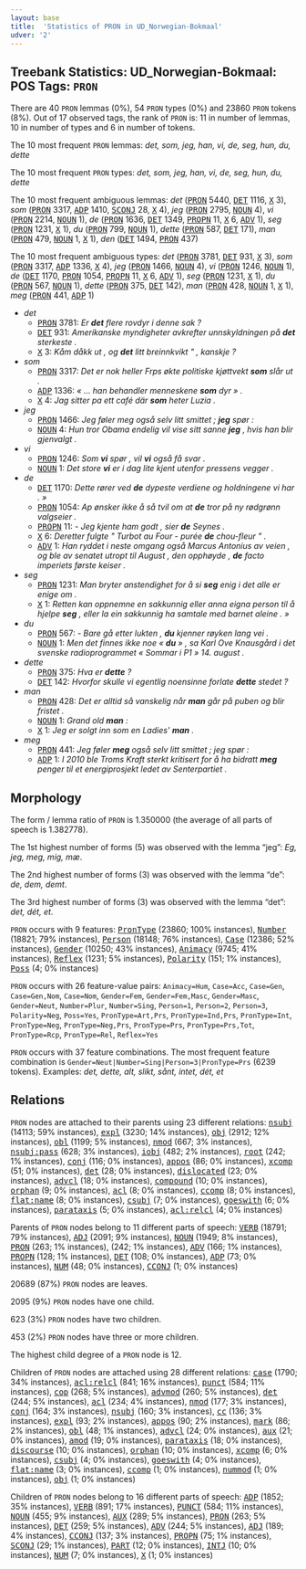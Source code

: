 ```yaml
---
layout: base
title:  'Statistics of PRON in UD_Norwegian-Bokmaal'
udver: '2'
---
```


## Treebank Statistics: UD_Norwegian-Bokmaal: POS Tags: `PRON`

There are 40 `PRON` lemmas (0%), 54 `PRON` types (0%) and 23860 `PRON` tokens (8%).
Out of 17 observed tags, the rank of `PRON` is: 11 in number of lemmas, 10 in number of types and 6 in number of tokens.

The 10 most frequent `PRON` lemmas: <em>det, som, jeg, han, vi, de, seg, hun, du, dette</em>

The 10 most frequent `PRON` types:  <em>det, som, jeg, han, vi, de, seg, hun, du, dette</em>

The 10 most frequent ambiguous lemmas: <em>det</em> (<tt><a href="no_bokmaal-pos-PRON.html">PRON</a></tt> 5440, <tt><a href="no_bokmaal-pos-DET.html">DET</a></tt> 1116, <tt><a href="no_bokmaal-pos-X.html">X</a></tt> 3), <em>som</em> (<tt><a href="no_bokmaal-pos-PRON.html">PRON</a></tt> 3317, <tt><a href="no_bokmaal-pos-ADP.html">ADP</a></tt> 1410, <tt><a href="no_bokmaal-pos-SCONJ.html">SCONJ</a></tt> 28, <tt><a href="no_bokmaal-pos-X.html">X</a></tt> 4), <em>jeg</em> (<tt><a href="no_bokmaal-pos-PRON.html">PRON</a></tt> 2795, <tt><a href="no_bokmaal-pos-NOUN.html">NOUN</a></tt> 4), <em>vi</em> (<tt><a href="no_bokmaal-pos-PRON.html">PRON</a></tt> 2214, <tt><a href="no_bokmaal-pos-NOUN.html">NOUN</a></tt> 1), <em>de</em> (<tt><a href="no_bokmaal-pos-PRON.html">PRON</a></tt> 1636, <tt><a href="no_bokmaal-pos-DET.html">DET</a></tt> 1349, <tt><a href="no_bokmaal-pos-PROPN.html">PROPN</a></tt> 11, <tt><a href="no_bokmaal-pos-X.html">X</a></tt> 6, <tt><a href="no_bokmaal-pos-ADV.html">ADV</a></tt> 1), <em>seg</em> (<tt><a href="no_bokmaal-pos-PRON.html">PRON</a></tt> 1231, <tt><a href="no_bokmaal-pos-X.html">X</a></tt> 1), <em>du</em> (<tt><a href="no_bokmaal-pos-PRON.html">PRON</a></tt> 799, <tt><a href="no_bokmaal-pos-NOUN.html">NOUN</a></tt> 1), <em>dette</em> (<tt><a href="no_bokmaal-pos-PRON.html">PRON</a></tt> 587, <tt><a href="no_bokmaal-pos-DET.html">DET</a></tt> 171), <em>man</em> (<tt><a href="no_bokmaal-pos-PRON.html">PRON</a></tt> 479, <tt><a href="no_bokmaal-pos-NOUN.html">NOUN</a></tt> 1, <tt><a href="no_bokmaal-pos-X.html">X</a></tt> 1), <em>den</em> (<tt><a href="no_bokmaal-pos-DET.html">DET</a></tt> 1494, <tt><a href="no_bokmaal-pos-PRON.html">PRON</a></tt> 437)

The 10 most frequent ambiguous types:  <em>det</em> (<tt><a href="no_bokmaal-pos-PRON.html">PRON</a></tt> 3781, <tt><a href="no_bokmaal-pos-DET.html">DET</a></tt> 931, <tt><a href="no_bokmaal-pos-X.html">X</a></tt> 3), <em>som</em> (<tt><a href="no_bokmaal-pos-PRON.html">PRON</a></tt> 3317, <tt><a href="no_bokmaal-pos-ADP.html">ADP</a></tt> 1336, <tt><a href="no_bokmaal-pos-X.html">X</a></tt> 4), <em>jeg</em> (<tt><a href="no_bokmaal-pos-PRON.html">PRON</a></tt> 1466, <tt><a href="no_bokmaal-pos-NOUN.html">NOUN</a></tt> 4), <em>vi</em> (<tt><a href="no_bokmaal-pos-PRON.html">PRON</a></tt> 1246, <tt><a href="no_bokmaal-pos-NOUN.html">NOUN</a></tt> 1), <em>de</em> (<tt><a href="no_bokmaal-pos-DET.html">DET</a></tt> 1170, <tt><a href="no_bokmaal-pos-PRON.html">PRON</a></tt> 1054, <tt><a href="no_bokmaal-pos-PROPN.html">PROPN</a></tt> 11, <tt><a href="no_bokmaal-pos-X.html">X</a></tt> 6, <tt><a href="no_bokmaal-pos-ADV.html">ADV</a></tt> 1), <em>seg</em> (<tt><a href="no_bokmaal-pos-PRON.html">PRON</a></tt> 1231, <tt><a href="no_bokmaal-pos-X.html">X</a></tt> 1), <em>du</em> (<tt><a href="no_bokmaal-pos-PRON.html">PRON</a></tt> 567, <tt><a href="no_bokmaal-pos-NOUN.html">NOUN</a></tt> 1), <em>dette</em> (<tt><a href="no_bokmaal-pos-PRON.html">PRON</a></tt> 375, <tt><a href="no_bokmaal-pos-DET.html">DET</a></tt> 142), <em>man</em> (<tt><a href="no_bokmaal-pos-PRON.html">PRON</a></tt> 428, <tt><a href="no_bokmaal-pos-NOUN.html">NOUN</a></tt> 1, <tt><a href="no_bokmaal-pos-X.html">X</a></tt> 1), <em>meg</em> (<tt><a href="no_bokmaal-pos-PRON.html">PRON</a></tt> 441, <tt><a href="no_bokmaal-pos-ADP.html">ADP</a></tt> 1)


* <em>det</em>
  * <tt><a href="no_bokmaal-pos-PRON.html">PRON</a></tt> 3781: <em>Er <b>det</b> flere rovdyr i denne sak ?</em>
  * <tt><a href="no_bokmaal-pos-DET.html">DET</a></tt> 931: <em>Amerikanske myndigheter avkrefter unnskyldningen på <b>det</b> sterkeste .</em>
  * <tt><a href="no_bokmaal-pos-X.html">X</a></tt> 3: <em>Kåm dåkk ut , og <b>det</b> litt breinnkvikt " , kanskje ?</em>
* <em>som</em>
  * <tt><a href="no_bokmaal-pos-PRON.html">PRON</a></tt> 3317: <em>Det er nok heller Frps økte politiske kjøttvekt <b>som</b> slår ut .</em>
  * <tt><a href="no_bokmaal-pos-ADP.html">ADP</a></tt> 1336: <em>« ... han behandler menneskene <b>som</b> dyr » .</em>
  * <tt><a href="no_bokmaal-pos-X.html">X</a></tt> 4: <em>Jag sitter pa ett café där <b>som</b> heter Luzia .</em>
* <em>jeg</em>
  * <tt><a href="no_bokmaal-pos-PRON.html">PRON</a></tt> 1466: <em>Jeg føler meg også selv litt smittet ; <b>jeg</b> spør :</em>
  * <tt><a href="no_bokmaal-pos-NOUN.html">NOUN</a></tt> 4: <em>Hun tror Obama endelig vil vise sitt sanne <b>jeg</b> , hvis han blir gjenvalgt .</em>
* <em>vi</em>
  * <tt><a href="no_bokmaal-pos-PRON.html">PRON</a></tt> 1246: <em>Som <b>vi</b> spør , vil <b>vi</b> også få svar .</em>
  * <tt><a href="no_bokmaal-pos-NOUN.html">NOUN</a></tt> 1: <em>Det store <b>vi</b> er i dag lite kjent utenfor pressens vegger .</em>
* <em>de</em>
  * <tt><a href="no_bokmaal-pos-DET.html">DET</a></tt> 1170: <em>Dette rører ved <b>de</b> dypeste verdiene og holdningene vi har . »</em>
  * <tt><a href="no_bokmaal-pos-PRON.html">PRON</a></tt> 1054: <em>Ap ønsker ikke å så tvil om at <b>de</b> tror på ny rødgrønn valgseier .</em>
  * <tt><a href="no_bokmaal-pos-PROPN.html">PROPN</a></tt> 11: <em>- Jeg kjente ham godt , sier <b>de</b> Seynes .</em>
  * <tt><a href="no_bokmaal-pos-X.html">X</a></tt> 6: <em>Deretter fulgte " Turbot au Four - purée <b>de</b> chou-fleur " .</em>
  * <tt><a href="no_bokmaal-pos-ADV.html">ADV</a></tt> 1: <em>Han ryddet i neste omgang også Marcus Antonius av veien , og ble av senatet utropt til August , den opphøyde , <b>de</b> facto imperiets første keiser .</em>
* <em>seg</em>
  * <tt><a href="no_bokmaal-pos-PRON.html">PRON</a></tt> 1231: <em>Man bryter anstendighet for å si <b>seg</b> enig i det alle er enige om .</em>
  * <tt><a href="no_bokmaal-pos-X.html">X</a></tt> 1: <em>Retten kan oppnemne en sakkunnig eller anna eigna person til å hjelpe <b>seg</b> , eller la ein sakkunnig ha samtale med barnet aleine . »</em>
* <em>du</em>
  * <tt><a href="no_bokmaal-pos-PRON.html">PRON</a></tt> 567: <em>- Bare gå etter lukten , <b>du</b> kjenner røyken lang vei .</em>
  * <tt><a href="no_bokmaal-pos-NOUN.html">NOUN</a></tt> 1: <em>Men det finnes ikke noe « <b>du</b> » , sa Karl Ove Knausgård i det svenske radioprogrammet « Sommar i P1 » 14. august .</em>
* <em>dette</em>
  * <tt><a href="no_bokmaal-pos-PRON.html">PRON</a></tt> 375: <em>Hva er <b>dette</b> ?</em>
  * <tt><a href="no_bokmaal-pos-DET.html">DET</a></tt> 142: <em>Hvorfor skulle vi egentlig noensinne forlate <b>dette</b> stedet ?</em>
* <em>man</em>
  * <tt><a href="no_bokmaal-pos-PRON.html">PRON</a></tt> 428: <em>Det er alltid så vanskelig når <b>man</b> går på puben og blir fristet .</em>
  * <tt><a href="no_bokmaal-pos-NOUN.html">NOUN</a></tt> 1: <em>Grand old <b>man</b> :</em>
  * <tt><a href="no_bokmaal-pos-X.html">X</a></tt> 1: <em>Jeg er solgt inn som en Ladies' <b>man</b> .</em>
* <em>meg</em>
  * <tt><a href="no_bokmaal-pos-PRON.html">PRON</a></tt> 441: <em>Jeg føler <b>meg</b> også selv litt smittet ; jeg spør :</em>
  * <tt><a href="no_bokmaal-pos-ADP.html">ADP</a></tt> 1: <em>I 2010 ble Troms Kraft sterkt kritisert for å ha bidratt <b>meg</b> penger til et energiprosjekt ledet av Senterpartiet .</em>

## Morphology

The form / lemma ratio of `PRON` is 1.350000 (the average of all parts of speech is 1.382778).

The 1st highest number of forms (5) was observed with the lemma “jeg”: <em>Eg, jeg, meg, mig, mæ</em>.

The 2nd highest number of forms (3) was observed with the lemma “de”: <em>de, dem, demt</em>.

The 3rd highest number of forms (3) was observed with the lemma “det”: <em>det, dét, et</em>.

`PRON` occurs with 9 features: <tt><a href="no_bokmaal-feat-PronType.html">PronType</a></tt> (23860; 100% instances), <tt><a href="no_bokmaal-feat-Number.html">Number</a></tt> (18821; 79% instances), <tt><a href="no_bokmaal-feat-Person.html">Person</a></tt> (18148; 76% instances), <tt><a href="no_bokmaal-feat-Case.html">Case</a></tt> (12386; 52% instances), <tt><a href="no_bokmaal-feat-Gender.html">Gender</a></tt> (10250; 43% instances), <tt><a href="no_bokmaal-feat-Animacy.html">Animacy</a></tt> (9745; 41% instances), <tt><a href="no_bokmaal-feat-Reflex.html">Reflex</a></tt> (1231; 5% instances), <tt><a href="no_bokmaal-feat-Polarity.html">Polarity</a></tt> (151; 1% instances), <tt><a href="no_bokmaal-feat-Poss.html">Poss</a></tt> (4; 0% instances)

`PRON` occurs with 26 feature-value pairs: `Animacy=Hum`, `Case=Acc`, `Case=Gen`, `Case=Gen,Nom`, `Case=Nom`, `Gender=Fem`, `Gender=Fem,Masc`, `Gender=Masc`, `Gender=Neut`, `Number=Plur`, `Number=Sing`, `Person=1`, `Person=2`, `Person=3`, `Polarity=Neg`, `Poss=Yes`, `PronType=Art,Prs`, `PronType=Ind,Prs`, `PronType=Int`, `PronType=Neg`, `PronType=Neg,Prs`, `PronType=Prs`, `PronType=Prs,Tot`, `PronType=Rcp`, `PronType=Rel`, `Reflex=Yes`

`PRON` occurs with 37 feature combinations.
The most frequent feature combination is `Gender=Neut|Number=Sing|Person=3|PronType=Prs` (6239 tokens).
Examples: <em>det, dette, alt, slikt, sånt, intet, dét, et</em>


## Relations

`PRON` nodes are attached to their parents using 23 different relations: <tt><a href="no_bokmaal-dep-nsubj.html">nsubj</a></tt> (14113; 59% instances), <tt><a href="no_bokmaal-dep-expl.html">expl</a></tt> (3230; 14% instances), <tt><a href="no_bokmaal-dep-obj.html">obj</a></tt> (2912; 12% instances), <tt><a href="no_bokmaal-dep-obl.html">obl</a></tt> (1199; 5% instances), <tt><a href="no_bokmaal-dep-nmod.html">nmod</a></tt> (667; 3% instances), <tt><a href="no_bokmaal-dep-nsubj-pass.html">nsubj:pass</a></tt> (628; 3% instances), <tt><a href="no_bokmaal-dep-iobj.html">iobj</a></tt> (482; 2% instances), <tt><a href="no_bokmaal-dep-root.html">root</a></tt> (242; 1% instances), <tt><a href="no_bokmaal-dep-conj.html">conj</a></tt> (116; 0% instances), <tt><a href="no_bokmaal-dep-appos.html">appos</a></tt> (86; 0% instances), <tt><a href="no_bokmaal-dep-xcomp.html">xcomp</a></tt> (51; 0% instances), <tt><a href="no_bokmaal-dep-det.html">det</a></tt> (28; 0% instances), <tt><a href="no_bokmaal-dep-dislocated.html">dislocated</a></tt> (23; 0% instances), <tt><a href="no_bokmaal-dep-advcl.html">advcl</a></tt> (18; 0% instances), <tt><a href="no_bokmaal-dep-compound.html">compound</a></tt> (10; 0% instances), <tt><a href="no_bokmaal-dep-orphan.html">orphan</a></tt> (9; 0% instances), <tt><a href="no_bokmaal-dep-acl.html">acl</a></tt> (8; 0% instances), <tt><a href="no_bokmaal-dep-ccomp.html">ccomp</a></tt> (8; 0% instances), <tt><a href="no_bokmaal-dep-flat-name.html">flat:name</a></tt> (8; 0% instances), <tt><a href="no_bokmaal-dep-csubj.html">csubj</a></tt> (7; 0% instances), <tt><a href="no_bokmaal-dep-goeswith.html">goeswith</a></tt> (6; 0% instances), <tt><a href="no_bokmaal-dep-parataxis.html">parataxis</a></tt> (5; 0% instances), <tt><a href="no_bokmaal-dep-acl-relcl.html">acl:relcl</a></tt> (4; 0% instances)

Parents of `PRON` nodes belong to 11 different parts of speech: <tt><a href="no_bokmaal-pos-VERB.html">VERB</a></tt> (18791; 79% instances), <tt><a href="no_bokmaal-pos-ADJ.html">ADJ</a></tt> (2091; 9% instances), <tt><a href="no_bokmaal-pos-NOUN.html">NOUN</a></tt> (1949; 8% instances), <tt><a href="no_bokmaal-pos-PRON.html">PRON</a></tt> (263; 1% instances),  (242; 1% instances), <tt><a href="no_bokmaal-pos-ADV.html">ADV</a></tt> (166; 1% instances), <tt><a href="no_bokmaal-pos-PROPN.html">PROPN</a></tt> (128; 1% instances), <tt><a href="no_bokmaal-pos-DET.html">DET</a></tt> (108; 0% instances), <tt><a href="no_bokmaal-pos-ADP.html">ADP</a></tt> (73; 0% instances), <tt><a href="no_bokmaal-pos-NUM.html">NUM</a></tt> (48; 0% instances), <tt><a href="no_bokmaal-pos-CCONJ.html">CCONJ</a></tt> (1; 0% instances)

20689 (87%) `PRON` nodes are leaves.

2095 (9%) `PRON` nodes have one child.

623 (3%) `PRON` nodes have two children.

453 (2%) `PRON` nodes have three or more children.

The highest child degree of a `PRON` node is 12.

Children of `PRON` nodes are attached using 28 different relations: <tt><a href="no_bokmaal-dep-case.html">case</a></tt> (1790; 34% instances), <tt><a href="no_bokmaal-dep-acl-relcl.html">acl:relcl</a></tt> (841; 16% instances), <tt><a href="no_bokmaal-dep-punct.html">punct</a></tt> (584; 11% instances), <tt><a href="no_bokmaal-dep-cop.html">cop</a></tt> (268; 5% instances), <tt><a href="no_bokmaal-dep-advmod.html">advmod</a></tt> (260; 5% instances), <tt><a href="no_bokmaal-dep-det.html">det</a></tt> (244; 5% instances), <tt><a href="no_bokmaal-dep-acl.html">acl</a></tt> (234; 4% instances), <tt><a href="no_bokmaal-dep-nmod.html">nmod</a></tt> (177; 3% instances), <tt><a href="no_bokmaal-dep-conj.html">conj</a></tt> (164; 3% instances), <tt><a href="no_bokmaal-dep-nsubj.html">nsubj</a></tt> (160; 3% instances), <tt><a href="no_bokmaal-dep-cc.html">cc</a></tt> (136; 3% instances), <tt><a href="no_bokmaal-dep-expl.html">expl</a></tt> (93; 2% instances), <tt><a href="no_bokmaal-dep-appos.html">appos</a></tt> (90; 2% instances), <tt><a href="no_bokmaal-dep-mark.html">mark</a></tt> (86; 2% instances), <tt><a href="no_bokmaal-dep-obl.html">obl</a></tt> (48; 1% instances), <tt><a href="no_bokmaal-dep-advcl.html">advcl</a></tt> (24; 0% instances), <tt><a href="no_bokmaal-dep-aux.html">aux</a></tt> (21; 0% instances), <tt><a href="no_bokmaal-dep-amod.html">amod</a></tt> (19; 0% instances), <tt><a href="no_bokmaal-dep-parataxis.html">parataxis</a></tt> (18; 0% instances), <tt><a href="no_bokmaal-dep-discourse.html">discourse</a></tt> (10; 0% instances), <tt><a href="no_bokmaal-dep-orphan.html">orphan</a></tt> (10; 0% instances), <tt><a href="no_bokmaal-dep-xcomp.html">xcomp</a></tt> (6; 0% instances), <tt><a href="no_bokmaal-dep-csubj.html">csubj</a></tt> (4; 0% instances), <tt><a href="no_bokmaal-dep-goeswith.html">goeswith</a></tt> (4; 0% instances), <tt><a href="no_bokmaal-dep-flat-name.html">flat:name</a></tt> (3; 0% instances), <tt><a href="no_bokmaal-dep-ccomp.html">ccomp</a></tt> (1; 0% instances), <tt><a href="no_bokmaal-dep-nummod.html">nummod</a></tt> (1; 0% instances), <tt><a href="no_bokmaal-dep-obj.html">obj</a></tt> (1; 0% instances)

Children of `PRON` nodes belong to 16 different parts of speech: <tt><a href="no_bokmaal-pos-ADP.html">ADP</a></tt> (1852; 35% instances), <tt><a href="no_bokmaal-pos-VERB.html">VERB</a></tt> (891; 17% instances), <tt><a href="no_bokmaal-pos-PUNCT.html">PUNCT</a></tt> (584; 11% instances), <tt><a href="no_bokmaal-pos-NOUN.html">NOUN</a></tt> (455; 9% instances), <tt><a href="no_bokmaal-pos-AUX.html">AUX</a></tt> (289; 5% instances), <tt><a href="no_bokmaal-pos-PRON.html">PRON</a></tt> (263; 5% instances), <tt><a href="no_bokmaal-pos-DET.html">DET</a></tt> (259; 5% instances), <tt><a href="no_bokmaal-pos-ADV.html">ADV</a></tt> (244; 5% instances), <tt><a href="no_bokmaal-pos-ADJ.html">ADJ</a></tt> (189; 4% instances), <tt><a href="no_bokmaal-pos-CCONJ.html">CCONJ</a></tt> (137; 3% instances), <tt><a href="no_bokmaal-pos-PROPN.html">PROPN</a></tt> (75; 1% instances), <tt><a href="no_bokmaal-pos-SCONJ.html">SCONJ</a></tt> (29; 1% instances), <tt><a href="no_bokmaal-pos-PART.html">PART</a></tt> (12; 0% instances), <tt><a href="no_bokmaal-pos-INTJ.html">INTJ</a></tt> (10; 0% instances), <tt><a href="no_bokmaal-pos-NUM.html">NUM</a></tt> (7; 0% instances), <tt><a href="no_bokmaal-pos-X.html">X</a></tt> (1; 0% instances)

